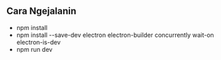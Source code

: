 ## Cara Ngejalanin


- npm install
- npm install --save-dev electron electron-builder concurrently wait-on electron-is-dev
- npm run dev